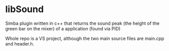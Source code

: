 # libSound

Simba plugin written in c++ that returns the sound peak (the height of the green bar on the mixer) of a application (found via PID)

Whole repo is a VS project, although the two main source files are main.cpp and header.h.
